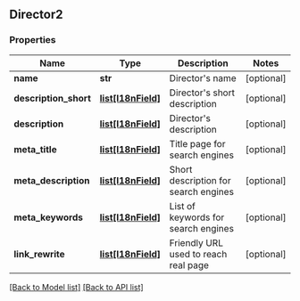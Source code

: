 ## Director2

### Properties
Name | Type | Description | Notes
------------ | ------------- | ------------- | -------------
**name** | **str** | Director&#39;s name | [optional] 
**description_short** | [**list[I18nField]**](#I18nField) | Director&#39;s short description | [optional] 
**description** | [**list[I18nField]**](#I18nField) | Director&#39;s description | [optional] 
**meta_title** | [**list[I18nField]**](#I18nField) | Title page for search engines | [optional] 
**meta_description** | [**list[I18nField]**](#I18nField) | Short description for search engines | [optional] 
**meta_keywords** | [**list[I18nField]**](#I18nField) | List of keywords for search engines | [optional] 
**link_rewrite** | [**list[I18nField]**](#I18nField) | Friendly URL used to reach real page | [optional] 

[[Back to Model list]](#documentation-for-models) [[Back to API list]](#documentation-for-api-endpoints)



